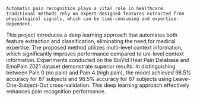 	Automatic pain recognition plays a vital role in healthcare. Traditional methods rely on expert-designed features extracted from physiological signals, which can be time-consuming and expertise-dependent. 
 This project introduces a deep learning approach that automates both feature extraction and classification, eliminating the need for medical expertise. 
 The proposed method utilizes multi-level context information, which significantly improves performance compared to uni-level context information. 
 Experiments conducted on the BioVid Heat Pain Database and EmoPain 2021 dataset demonstrate superior results. In distinguishing between Pain 0 (no pain) and Pain 4 (high pain), 
 the model achieved 98.5% accuracy for 87 subjects and 98.5% accuracy for 67 subjects using Leave-One-Subject-Out cross-validation. This deep learning approach effectively enhances pain recognition 
 performance.
